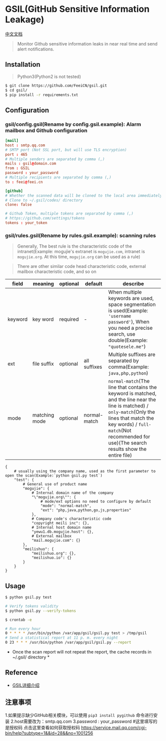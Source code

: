 # GSIL(GitHub Sensitive Information Leakage)

[中文文档](https://github.com/FeeiCN/GSIL/blob/master/README-zh.md)

> Monitor Github sensitive information leaks in near real time and send alert notifications.

## Installation

> Python3(Python2 is not tested)

```bash
$ git clone https://github.com/FeeiCN/gsil.git
$ cd gsil/
$ pip install -r requirements.txt
```

## Configuration

### gsil/config.gsil(Rename by config.gsil.example): Alarm mailbox and Github configuration

```conf
[mail]
host : smtp.qq.com
# SMTP port (Not SSL port, but will use TLS encryption)
port : 465
# Multiple senders are separated by comma (,)
mails : gsil@domain.com
from : GSIL
password : your_password 
# Multiple recipients are separated by comma (,)
to : feei@feei.cn

[github]
# Whether the scanned data will be cloned to the local area immediately
# Clone to ~/.gsil/codes/ directory
clone: false

# Github Token, multiple tokens are separated by comma (,)
# https://github.com/settings/tokens
tokens : your_token
```

### gsil/rules.gsil(Rename by rules.gsil.example): scanning rules

> Generally, The best rule is the characteristic code of the intranet(Example: mogujie's extranet is `mogujie.com`, intranet is `mogujie.org`. At this time, `mogujie.org` can be used as a rule)

> There are other similar code head characteristic code, external mailbox characteristic code, and so on

| field | meaning | optional | default | describe |
| --- | --- | --- | --- | --- |
| keyword | key word | required | - | When multiple keywords are used, space segmentation is used(Example: `'username password'`), When you need a precise search, use double(Example: `"quotesele.me"`) |
| ext | file suffix | optional | all suffixes | Multiple suffixes are separated by comma(Example: `java,php,python`) |
| mode |  matching mode | optional | normal-match | `normal-match`(The line that contains the keyword is matched, and the line near the line is matched) / `only-match`(Only the lines that match the key words) / `full-match`(Not recommended for use)(The search results show the entire file)|

```
{
    # usually using the company name, used as the first parameter to open the scan(Example:`python gsil.py test`)
    "test": {
        # General use of product name
        "mogujie": {
            # Internal domain name of the company
            "\"mogujie.org\"": {
                # mode/ext options no need to configure by default
                "mode": "normal-match",
                "ext": "php,java,python,go,js,properties"
            },
            # Company code's characteristic code
            "copyright meili inc": {},
            # Internal host domain name
            "yewu1.db.mogujie.host": {},
            # External mailbox
            "mail.mogujie.com": {}
        },
        "meilishuo": {
            "meilishuo.org": {},
            "meilishuo.io": {}
        }
    }
}
```

## Usage

```bash
$ python gsil.py test

# Verify tokens validity
$ python gsil.py --verify-tokens
```

```bash
$ crontab -e

# Run every hour
0 * * * * /usr/bin/python /var/app/gsil/gsil.py test > /tmp/gsil
# Send a statistical report at 11 p. m. every night
0 23 * * * /usr/bin/python /var/app/gsil/gsil.py --report
```
* Once the scan report will not repeat the report, the cache records in ~/.gsil/ directory *

## Reference
- [GSIL详细介绍](http://feei.cn/gsil)

## 注意事项
1.如果提示缺少GitHub相关模块，可以使用 `pip3 install pygithub` 命令进行安装
2.host需要改为：smtp.qq.com
3.password : your_password #这里填写的是授权码
点击这里查看如何获取授权码 https://service.mail.qq.com/cgi-bin/help?subtype=1&&id=28&&no=1001256
